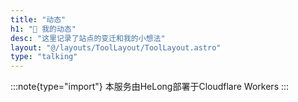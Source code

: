 ```yaml
---
title: "动态"
h1: "🌟 我的动态"
desc: "这里记录了站点的变迁和我的小想法"
layout: "@/layouts/ToolLayout/ToolLayout.astro"
type: "talking"
---
```


:::note{type="import"}
本服务由HeLong部署于Cloudflare Workers
:::
